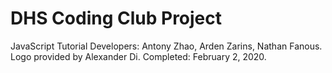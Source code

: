 # DHS Coding Club Project
JavaScript Tutorial
Developers: Antony Zhao, Arden Zarins, Nathan Fanous. Logo provided by Alexander Di.
Completed: February 2, 2020.
